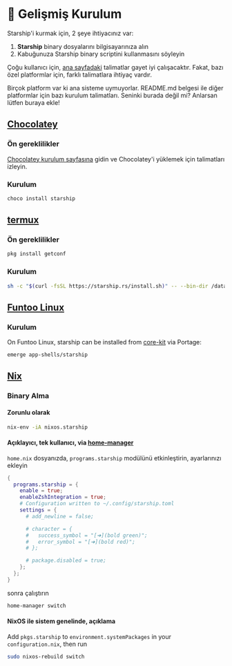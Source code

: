 # 🚀 Gelişmiş Kurulum

Starship'i kurmak için, 2 şeye ihtiyacınız var:

1. **Starship** binary dosyalarını bilgisayarınıza alın
1. Kabuğunuza Starship binary scriptini kullanmasını söyleyin

Çoğu kullanıcı için, [ana sayfadaki](/guide/#🚀-installation) talimatlar gayet iyi çalışacaktır. Fakat, bazı özel platformlar için, farklı talimatlara ihtiyaç vardır.

Birçok platform var ki ana sisteme uymuyorlar. README.md belgesi ile diğer platformlar için bazı kurulum talimatları. Seninki burada değil mi? Anlarsan lütfen buraya ekle!

## [Chocolatey ](https://chocolatey.org)

### Ön gereklilikler

[Chocolatey kurulum sayfasına](https://chocolatey.org/install) gidin ve Chocolatey'i yüklemek için talimatları izleyin.

### Kurulum

```powershell
choco install starship
```

## [termux](https://termux.com)

### Ön gereklilikler

```sh
pkg install getconf
```

### Kurulum

```sh
sh -c "$(curl -fsSL https://starship.rs/install.sh)" -- --bin-dir /data/data/com.termux/files/usr/bin
```

## [Funtoo Linux](https://www.funtoo.org/Welcome)

### Kurulum

On Funtoo Linux, starship can be installed from [core-kit](https://github.com/funtoo/core-kit/tree/1.4-release/app-shells/starship) via Portage:

```sh
emerge app-shells/starship
```

## [Nix](https://nixos.wiki/wiki/Nix)

### Binary Alma

#### Zorunlu olarak

```sh
nix-env -iA nixos.starship
```

#### Açıklayıcı, tek kullanıcı, via [home-manager](https://github.com/nix-community/home-manager)

`home.nix` dosyanızda, `programs.starship` modülünü etkinleştirin, ayarlarınızı ekleyin

```nix
{
  programs.starship = {
    enable = true;
    enableZshIntegration = true;
    # Configuration written to ~/.config/starship.toml
    settings = {
      # add_newline = false;

      # character = {
      #   success_symbol = "[➜](bold green)";
      #   error_symbol = "[➜](bold red)";
      # };

      # package.disabled = true;
    };
  };
}
```

sonra çalıştırın

```sh
home-manager switch
```

#### NixOS ile sistem genelinde, açıklama

Add `pkgs.starship` to `environment.systemPackages` in your `configuration.nix`, then run

```sh
sudo nixos-rebuild switch
```
